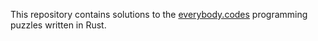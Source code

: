 This repository contains solutions to the [everybody.codes](https://everybody.codes/) programming puzzles written in Rust.